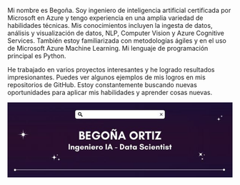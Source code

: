 
Mi nombre es Begoña. Soy ingeniero de inteligencia artificial certificada por Microsoft en Azure y tengo experiencia en una amplia variedad de habilidades técnicas. Mis conocimientos incluyen la ingesta de datos, análisis y visualización de datos, NLP, Computer Vision y Azure Cognitive Services. También estoy familiarizada con metodologías ágiles y en el uso de Microsoft Azure Machine Learning. Mi lenguaje de programación principal es Python.

He trabajado en varios proyectos interesantes y he logrado resultados impresionantes. Puedes ver algunos ejemplos de mis logros en mis repositorios de GitHub. Estoy constantemente buscando nuevas oportunidades para aplicar mis habilidades y aprender cosas nuevas.

<p align="center">
  <img src="https://raw.githubusercontent.com/BegoOrtizDev/BegoOrtizDev/main/INGENIERO%20IA%20MIC.jpg" alt="my banner">
</p>

